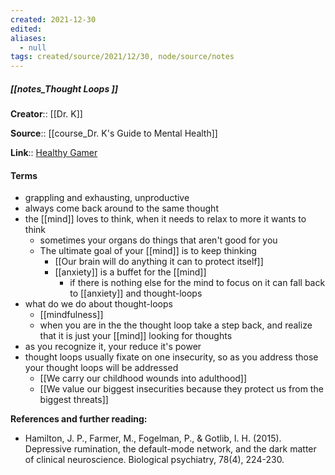 ```yaml
---
created: 2021-12-30 
edited: 
aliases:
  - null
tags: created/source/2021/12/30, node/source/notes
---
```


##### [[notes_Thought Loops ]]
**Creator**:: [[Dr. K]]
 
**Source**:: [[course_Dr. K's Guide to Mental Health]]

**Link**:: [Healthy Gamer](https://coaching.healthygamer.gg/guide/lessons/thought-loops)

#### Terms
- grappling and exhausting, unproductive
- always come back around to the same thought
- the [[mind]] loves to think, when it needs to relax to more it wants to think
	- sometimes your organs do things that aren't good for you
	- The ultimate goal of your [[mind]] is to keep thinking
		- [[Our brain will do anything it can to protect itself]]
		- [[anxiety]] is a buffet for the [[mind]]
			- if there is nothing else for the mind to focus on it can fall back to [[anxiety]] and thought-loops
- what do we do about thought-loops
	- [[mindfulness]]
	- when you are in the the thought loop take a step back, and realize that it is just your [[mind]] looking for thoughts
- as you recognize it, your reduce it's power
- thought loops usually fixate on one insecurity, so as you address those your thought loops will be addressed
	- [[We carry our childhood wounds into adulthood]]
	- [[We value our biggest insecurities because they protect us from the biggest threats]]


**References and further reading:**  

-   Hamilton, J. P., Farmer, M., Fogelman, P., & Gotlib, I. H. (2015). Depressive rumination, the default-mode network, and the dark matter of clinical neuroscience. Biological psychiatry, 78(4), 224-230.